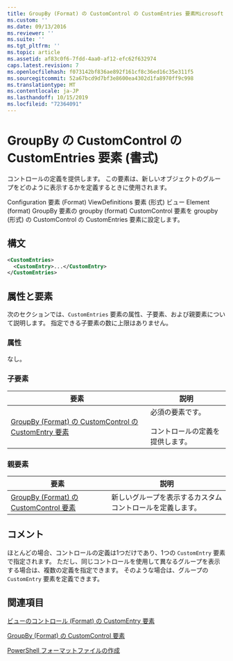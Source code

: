 ```yaml
---
title: GroupBy (Format) の CustomControl の CustomEntries 要素Microsoft Docs
ms.custom: ''
ms.date: 09/13/2016
ms.reviewer: ''
ms.suite: ''
ms.tgt_pltfrm: ''
ms.topic: article
ms.assetid: af83c0f6-7fdd-4aa0-af12-efc62f632974
caps.latest.revision: 7
ms.openlocfilehash: f073142bf836ae892f161cf8c36ed16c35e311f5
ms.sourcegitcommit: 52a67bcd9d7bf3e8600ea4302d1fa8970ff9c998
ms.translationtype: MT
ms.contentlocale: ja-JP
ms.lasthandoff: 10/15/2019
ms.locfileid: "72364091"
---
```

# <a name="customentries-element-for-customcontrol-for-groupby-format"></a>GroupBy の CustomControl の CustomEntries 要素 (書式)

コントロールの定義を提供します。 この要素は、新しいオブジェクトのグループをどのように表示するかを定義するときに使用されます。

Configuration 要素 (Format) ViewDefinitions 要素 (形式) ビュー Element (format) GroupBy 要素の groupby (format) CustomControl 要素を groupby (形式) の CustomControl の CustomEntries 要素に設定します。

## <a name="syntax"></a>構文

```xml
<CustomEntries>
  <CustomEntry>...</CustomEntry>
</CustomEntries>
```

## <a name="attributes-and-elements"></a>属性と要素

次のセクションでは、`CustomEntries` 要素の属性、子要素、および親要素について説明します。 指定できる子要素の数に上限はありません。

### <a name="attributes"></a>属性

なし。

### <a name="child-elements"></a>子要素

|要素|説明|
|-------------|-----------------|
|[GroupBy (Format) の CustomControl の CustomEntry 要素](./customentry-element-for-customcontrol-for-groupby-format.md)|必須の要素です。<br /><br /> コントロールの定義を提供します。|

### <a name="parent-elements"></a>親要素

|要素|説明|
|-------------|-----------------|
|[GroupBy (Format) の CustomControl 要素](./customcontrol-element-for-groupby-format.md)|新しいグループを表示するカスタムコントロールを定義します。|

## <a name="remarks"></a>コメント

ほとんどの場合、コントロールの定義は1つだけであり、1つの `CustomEntry` 要素で指定されます。 ただし、同じコントロールを使用して異なるグループを表示する場合は、複数の定義を指定できます。 そのような場合は、グループの `CustomEntry` 要素を定義できます。

## <a name="see-also"></a>関連項目

[ビューのコントロール (Format) の CustomEntry 要素](./customentry-element-for-customentries-for-controls-for-view-format.md)

[GroupBy (Format) の CustomControl 要素](./customcontrol-element-for-groupby-format.md)

[PowerShell フォーマットファイルの作成](./writing-a-powershell-formatting-file.md)
